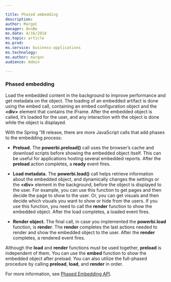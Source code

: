 ```yaml
---

title: Phased embedding
description: 
author: MargoC
manager: AnnBe
ms.date: 4/16/2018
ms.topic: article
ms.prod: 
ms.service: business-applications
ms.technology: 
ms.author: margoc
audience: Admin

---
```

### Phased embedding



Load the embedded content in the background to improve performance and get
metadata on the object. The loading of an embedded artifact is done using the
embed call, containing an embed configuration object and the **\<div\>** element
that contains the iFrame. After the embedded object is called, it’s loaded for
the user, and any interaction with the object is done while the object is
displayed.

With the Spring ’18 release, there are more JavaScript calls that add phases to
the embedding process:

-   **Preload.** The **powerbi.preload()** call uses the browser’s cache and
    download scripts before showing the embedded object itself. This can be
    useful for applications hosting several embedded reports. After the
    **preload** action completes, a **ready** event fires.

-   **Load metadata.** The **powerbi.load()** call helps retrieve information
    about the embedded object, and dynamically changes the settings or the
    **\<div\>** element in the background, before the object is displayed to the
    user. For example, you can use this function to get pages and then decide
    the page to show to the user. Or, you can get visuals and then decide which
    visuals you want to show or hide from the users. If you use this function,
    you need to call the **render** function to show the embedded object. After
    the load completes, a loaded event fires.

-   **Render object.** The final call, in case you implemented the
    **powerbi.load** function, is **render**. The **render** completes the last
    actions needed to render and show the embedded object to the user. After the
    **render** completes, a rendered event fires.

Although the **load** and **render** functions must be used together,
**preload** is independent of them. You can use the **embed** function to show
the embedded object after preload. You can also utilize the full-phased
procedure by calling **preload**, **load**, and **render** in order.

For more information, see [Phased Embedding
API](https://github.com/Microsoft/PowerBI-JavaScript/wiki/Phased-Embedding-API).
